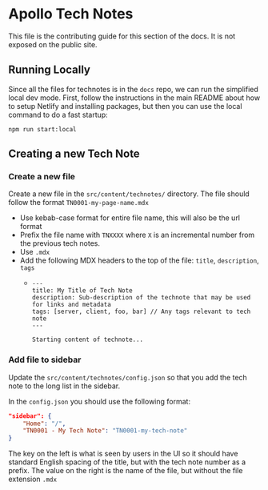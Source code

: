 # Apollo Tech Notes

This file is the contributing guide for this section of the docs. It is not exposed on the public site.

## Running Locally

Since all the files for technotes is in the `docs` repo, we can run the simplified local dev mode.
First, follow the instructions in the main README about how to setup Netlify and installing packages, but then you can use the local command to do a fast startup:

```shell
npm run start:local
```

## Creating a new Tech Note

### Create a new file
Create a new file in the `src/content/technotes/` directory. The file should follow the format `TN0001-my-page-name.mdx`

* Use kebab-case format for entire file name, this will also be the url format
* Prefix the file name with `TNXXXX` where `X` is an incremental number from the previous tech notes.
* Use `.mdx`
* Add the following MDX headers to the top of the file: `title`, `description`, `tags`
  * ```mdx
    ---
    title: My Title of Tech Note
    description: Sub-description of the technote that may be used for links and metadata
    tags: [server, client, foo, bar] // Any tags relevant to tech note
    ---

    Starting content of technote...
    ```
    
### Add file to sidebar

Update the `src/content/technotes/config.json` so that you add the tech note to the long list in the sidebar.

In the `config.json` you should use the following format:

```json
"sidebar": {
    "Home": "/",
    "TN0001 - My Tech Note": "TN0001-my-tech-note"
}
```

The key on the left is what is seen by users in the UI so it should have standard English spacing of the title, but with the tech note number as a prefix.
The value on the right is the name of the file, but without the file extension `.mdx`